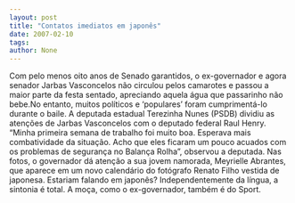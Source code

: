 ```yaml
---
layout: post
title: "Contatos imediatos em japonês"
date: 2007-02-10
tags: 
author: None
---
```

Com pelo menos oito anos de Senado garantidos, o ex-governador e agora senador Jarbas Vasconcelos não circulou pelos camarotes e passou a maior parte da festa sentado, apreciando aquela água que passarinho não bebe.No entanto, muitos políticos e ‘populares’ foram cumprimentá-lo durante o baile.
A deputada estadual Terezinha Nunes (PSDB) dividiu as atenções de Jarbas Vasconcelos com o deputado federal Raul Henry.
“Minha primeira semana de trabalho foi muito boa. Esperava mais combatividade da situação. Acho que eles ficaram um pouco acuados com os problemas de segurança no Balança Rolha”, observou a deputada.
Nas fotos, o governador dá atenção a sua jovem namorada, Meyrielle Abrantes, que aparece em um novo calendário do fotógrafo Renato Filho vestida de japonesa.
Estariam falando em japonês?
Independentemente da língua, a sintonia é total. A moça, como o ex-governador, também é do Sport. 